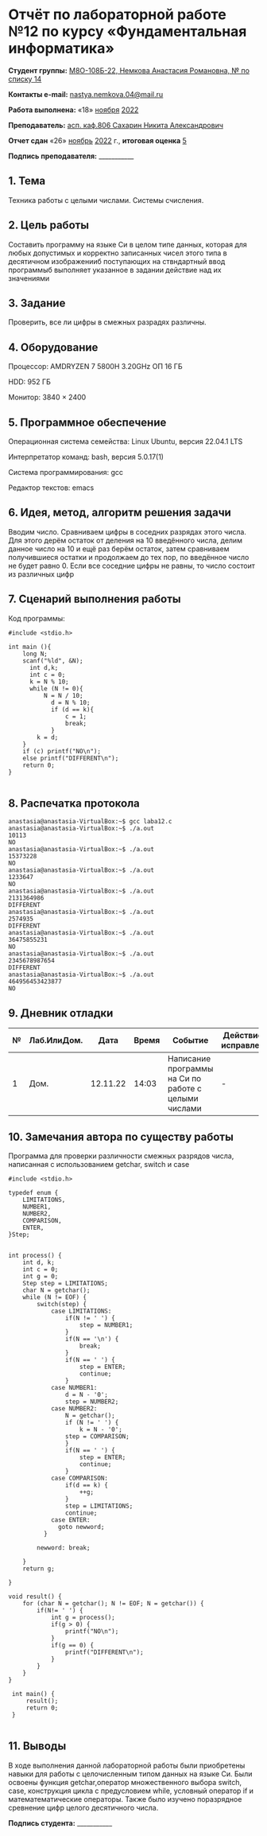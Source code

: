 # Отчёт по лабораторной работе №12 по курсу «Фундаментальная информатика»

<b>Студент группы:</b> <ins>М8О-108Б-22, Немкова Анастасия Романовна, № по списку 14</ins>

<b>Контакты e-mail:</b> <ins>nastya.nemkova.04@mail.ru<ins>

<b>Работа выполнена:</b> «18» <ins>ноября</ins> <ins>2022</ins>

<b>Преподаватель:</b> <ins>асп. каф.806 Сахарин Никита Александрович</ins>

<b>Отчет сдан</b> «26» <ins>ноябрь</ins> <ins>2022</ins> г., <b>итоговая оценка</b> <ins>5

<b>Подпись преподавателя:</b> ___________

## 1. Тема

Техника работы с целыми числами. Системы счисления.

## 2. Цель работы

Составить программу на языке Си в целом типе данных, которая для любых допустимых и корректно записанных чисел этого типа в десятичном изображенииб поступающих на ствндартный ввод программыб выполняет указанное в задании действие над их значениями

## 3. Задание

Проверить, все ли цифры в смежных разрадях различны.

## 4. Оборудование

Процессор: AMDRYZEN 7 5800H 3.20GHz ОП 16 ГБ

НDD: 952 ГБ

Монитор: 3840 × 2400

## 5. Программное обеспечение

Операционная система семейства: Linux Ubuntu, версия 22.04.1 LTS

Интерпретатор команд: bash, версия 5.0.17(1)

Система программирования: gcc

Редактор текстов: emacs


## 6. Идея, метод, алгоритм решения задачи

Вводим число. Сравниваем цифры в соседних разрядах этого числа. Для этого дерём остаток от деления на 10 введённого числа, делим данное число на 10 и ещё раз берём остаток, затем сравниваем получившиеся остатки и продолжаем до тех пор, по введённое число не будет равно 0.  Если все соседние цифры не равны, то число состоит из различных цифр

## 7. Сценарий выполнения работы


Код программы:

```
#include <stdio.h>

int main (){
    long N;
    scanf("%ld", &N);
	  int d,k;
	  int c = 0;
	  k = N % 10;
	  while (N != 0){
	      N = N / 10;
		    d = N % 10;
		    if (d == k){
		        c = 1;
		        break;
		    } 
		k = d;	
	}
	if (c) printf("NO\n");
	else printf("DIFFERENT\n");
	return 0;
}
  
```

## 8. Распечатка протокола

```
anastasia@anastasia-VirtualBox:~$ gcc laba12.c
anastasia@anastasia-VirtualBox:~$ ./a.out
10113
NO
anastasia@anastasia-VirtualBox:~$ ./a.out
15373228
NO
anastasia@anastasia-VirtualBox:~$ ./a.out
1233647
NO
anastasia@anastasia-VirtualBox:~$ ./a.out
2131364986
DIFFERENT
anastasia@anastasia-VirtualBox:~$ ./a.out
2574935
DIFFERENT
anastasia@anastasia-VirtualBox:~$ ./a.out
36475855231
NO
anastasia@anastasia-VirtualBox:~$ ./a.out
2345678987654
DIFFERENT
anastasia@anastasia-VirtualBox:~$ ./a.out
464956453423877
NO

```

## 9. Дневник отладки

| № | Лаб.ИлиДом. | Дата | Время | Событие | Действие по исправлению | Примечание |
| --- | --- | --- | --- | --- | --- | --- |
| 1 | Дом. | 12.11.22 | 14:03 | Написание программы на Си по работе с целыми числами | - | - |

## 10. Замечания автора по существу работы

Программа для проверки различности смежных разрядов числа, написанная с использованием getchar, switch и case
```
#include <stdio.h>

typedef enum {
    LIMITATIONS,
    NUMBER1,
    NUMBER2,
    COMPARISON,
    ENTER,
}Step;


int process() {
    int d, k;
    int c = 0;
    int g = 0;
    Step step = LIMITATIONS;
    char N = getchar();
    while (N != EOF) {
        switch(step) {
            case LIMITATIONS:
                if(N != ' ') {
                    step = NUMBER1;
                }
                if(N == '\n') {
                    break;
                }
                if(N == ' ') {
                    step = ENTER;
                    continue;  
                }
            case NUMBER1:
                d = N - '0';
                step = NUMBER2;
            case NUMBER2:
                N = getchar();
                if (N != ' ') {
                    k = N - '0';
                step = COMPARISON;
                }
                if(N == ' ') {
                    step = ENTER;
                    continue;
                }
            case COMPARISON:
                if(d == k) {
                    ++g;
                }
                step = LIMITATIONS;       
                continue;
            case ENTER:
              goto newword;
          }
          
        newword: break;
        
    }
    return g;
       
}

void result() {
    for (char N = getchar(); N != EOF; N = getchar()) {
        if(N!= ' ') {
            int g = process();
            if(g > 0) {
                printf("NO\n");
            }
            if(g == 0) {
                printf("DIFFERENT\n");
            }
        }
    }        
}
 
 int main() {
     result();
     return 0;
 }
 
 ```

## 11. Выводы

В ходе выполнения данной лабораторной работы были приобретены навыки для работы с целочисленным типом данных на языке Си. Были освоены функция getchar,оператор множественного выбора switch, case, конструкция цикла с предусловием while, условный оператор if и математематические операторы. Также было изучено поразрядное сревнение цифр целого десятичного числа.

<b>Подпись студента:</b> ___________
